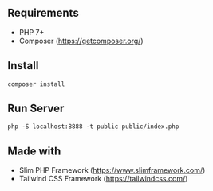 ## Requirements
- PHP 7+
- Composer (https://getcomposer.org/)

## Install
```composer install```

## Run Server
```php -S localhost:8888 -t public public/index.php```

## Made with
- Slim PHP Framework (https://www.slimframework.com/)
- Tailwind CSS Framework (https://tailwindcss.com/)

